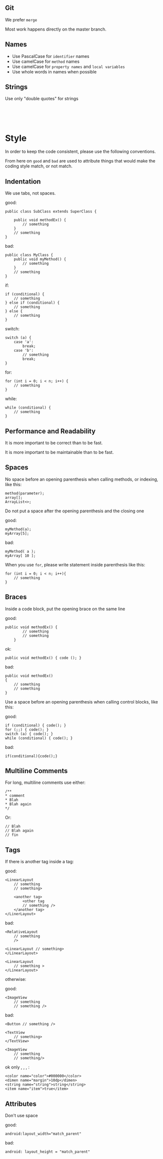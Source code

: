 <!-- Coding Guidelines -->
<!-- Welcome to the Card_News_Making_Tool wiki! -->

## Git
We prefer `merge`

Most work happens directly on the master branch. 

## Names
* Use PascalCase for `identifier` names
* Use camelCase for `method` names
* Use camelCase for `property names` and `local variables`
* Use whole words in names when possible

<!-- ## Types
---
# 같이 정해야 할듯 빼도 될 거 같다..
* Do not export `types` or `functions` unless you need to share it across multiple components
* Do not introduce new `types` or `values` to the global namespace -->

## Strings
Use only "double quotes" for strings
<!-- * All strings visible to the user need to be externalized 이게 무슨 말이래 -->

</br>
</br>
</br>

# Style
In order to keep the code consistent, please use the following conventions.

From here on `good` and `bad` are used to attribute things that would make the coding style match, or not match.

## Indentation
We use tabs, not spaces.

good:

    public class SubClass extends SuperClass {

        public void methodEx() {
            // something
        }
        // something
    }


bad:

    public class MyClass {
        public void myMethod() {
            // something
        }
        // something
    } 


if:

    if (conditional) {
        // something
    } else if (conditional) {
        // something
    } else {
        // something
    }


switch:

    switch (a) {
        case 'a':
            break;
        case 'b':
            // something
            break;
    }


for:

    for (int i = 0; i < n; i++) {
        // something
    }


while:

    while (conditional) {
        // something
    }


## Performance and Readability
It is more important to be correct than to be fast.

It is more important to be maintainable than to be fast.

## Spaces
No space before an opening parenthesis when calling methods, or indexing, like this:

    method(parameter);
    array[];
    ArrayList<>;


Do not put a space after the opening parenthesis and the closing one

good:

    myMethod(a);
    myArray[5];


bad:

    myMethod( a );
    myArray[ 10 ];


When you use `for`, please write statement inside parenthesis like this:


    for (int i = 0; i < n; i++){
        // something
    }


## Braces
Inside a code block, put the opening brace on the same line

good:

    public void methodEx() {
            // something
            // something
        }


ok:

    public void methodEx() { code (); }


bad:

    public void methodEx()
    {
        // something
        // something
    }


Use a space before an opening parenthesis when calling control blocks, like this:

good:

    if (conditional) { code(); }
    for (;;) { code(); }
    switch (a) { code(); }
    while (conditional) { code(); }


bad:

    if(conditional){code();}



## Multiline Comments
For long, multiline comments use either:

    /**
    * comment
    * Blah
    * Blah again
    */


Or:

    // Blah
    // Blah again
    // fin


## Tags
<!-- 꺽새 닫을 때 띄어쓰기 하고 안하는 것도 말하고 싶다... -->
If there is another tag inside a tag:

good:

    <LinearLayout
        // something
        // something>

        <another tag>
            <other tag
            // something />
        </another tag>
    </LinerLayout>


bad:

    <RelativeLayout
        // something
        />

    <LinearLayout // something>
    </LinearLayout>

    <LinearLayout
        // something >
    </LinearLayout>


otherwise:

good:

    <ImageView
        // something
        // something />


bad:

    <Button // something />

    <TextView
        // something>
    </TextView>

    <ImageView
        // something
        // something/> 


ok only <colo>, <dimen>, <string>, <item>:

    <color name="color">#000000</color>
    <dimen name="margin">10dp</dimen>
    <string name="string">string</string>
    <item name="item">true</item>


## Attributes
Don't use space

good:

    android:layout_width="match_parent"


bad:

    android: layout_height = "match_parent"
